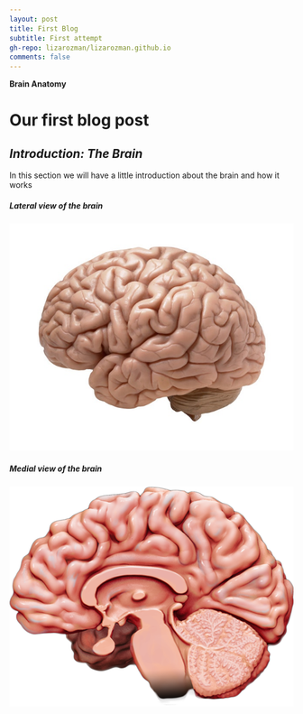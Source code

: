 ```yaml
---
layout: post
title: First Blog
subtitle: First attempt
gh-repo: lizarozman/lizarozman.github.io
comments: false
---
```


**Brain Anatomy**

# Our first blog post
## _Introduction: The Brain_

In this section we will have a little introduction about the brain and how it works

##### Lateral view of the brain
![Lateral View of the Brain](/assets/img/brain1.jpg)   
##### Medial view of the brain
![Medial View of the Brain](/assets/img/brain-medial-lazy.png)

